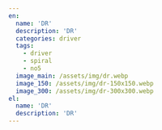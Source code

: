 ```yaml
---
en:
  name: 'DR'
  description: 'DR'
  categories: driver
  tags:
    - driver
    - spiral
    - no5
  image_main: /assets/img/dr.webp
  image_150: /assets/img/dr-150x150.webp
  image_300: /assets/img/dr-300x300.webp
el:
  name: 'DR'
  description: 'DR'
---
```

